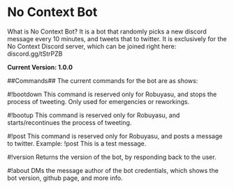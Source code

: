 # No Context Bot

What is No Context Bot? It is a bot that randomly picks a new discord message every 10 minutes, and tweets that to twitter. 
It is exclusively for the No Context Discord server, which can be joined right here: discord.gg/tStrPZB

**Current Version: 1.0.0**

##Commands##
The current commands for the bot are as shows:

#!bootdown
This command is reserved only for Robuyasu, and stops the process of tweeting. Only used for emergencies or reworkings.

#!bootup
This command is reserved only for Robuyasu, and starts/recontinues the process of tweeting. 

#!post
This command is reserved only for Robuyasu, and posts a message to twitter.
Example: !post This is a test message.

#!version
Returns the version of the bot, by responding back to the user.

#!about
DMs the message author of the bot credentials, which shows the bot version, github page, and more info.
